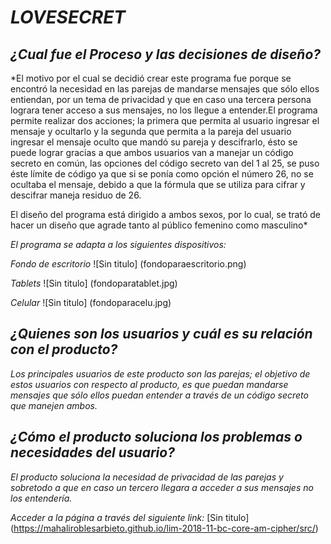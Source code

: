 # ***LOVESECRET***

## ***¿Cual fue el Proceso y las decisiones de diseño?***

 *El motivo por el cual se decidió crear este programa fue porque se encontró la necesidad en las parejas de mandarse mensajes que sólo ellos entiendan, por un tema de privacidad y que en caso una tercera persona lograra tener acceso a sus mensajes, no los llegue a entender.El programa permite realizar dos acciones; la primera que permita al usuario ingresar el mensaje y ocultarlo y la segunda que permita a la pareja del usuario ingresar el mensaje oculto  que mandó su pareja y descifrarlo, ésto se puede lograr gracias a que ambos usuarios van a manejar un código secreto en común, las opciones del código secreto van del 1 al 25, se puso éste límite de código ya que si se ponía como opción el número 26, no se ocultaba el mensaje, debido a que la fórmula que se utiliza para cifrar y descifrar maneja residuo de 26.

 El diseño del programa está dirigido a ambos sexos, por lo cual, se trató de hacer un diseño que agrade tanto al público femenino como masculino*

 *El programa se adapta a los siguientes dispositivos:*

 *Fondo de escritorio*
 ![Sin titulo]
 (fondoparaescritorio.png)

 *Tablets*
 ![Sin titulo]
 (fondoparatablet.jpg)

 *Celular*
 ![Sin titulo]
 (fondoparacelu.jpg)

## ***¿Quienes son los usuarios y cuál es su relación con el producto?***

*Los principales usuarios de este producto son las parejas; el objetivo de estos usuarios con respecto al producto, es que puedan mandarse mensajes que sólo ellos puedan entender a través de un código secreto que manejen ambos.*

## ***¿Cómo el producto soluciona los problemas o necesidades del usuario?***

*El producto soluciona la necesidad de privacidad de las parejas y sobretodo a que en caso un tercero llegara a acceder a sus mensajes no los entendería.*

*Acceder a la página a través del siguiente link:*
[Sin titulo]
(https://mahaliroblesarbieto.github.io/lim-2018-11-bc-core-am-cipher/src/)
